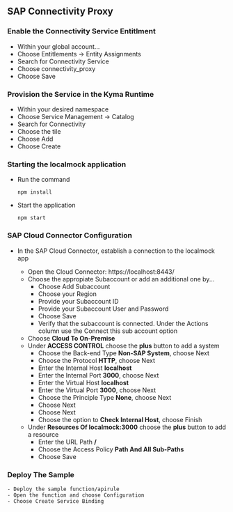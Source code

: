 ## SAP Connectivity Proxy

### Enable the Connectivity Service Entitlment

- Within your global account…
- Choose Entitlements -> Entity Assignments
- Search for Connectivity Service
- Choose connectivity_proxy
- Choose Save

### Provision the Service in the Kyma Runtime

- Within your desired namespace
- Choose Service Management -> Catalog
- Search for Connectivity
- Choose the tile
- Choose Add
- Choose Create

### Starting the localmock application

- Run the command
  ```
  npm install
  ```
- Start the application
  ```
  npm start
  ```

### SAP Cloud Connector Configuration

- In the SAP Cloud Connector, establish a connection to the localmock app

  - Open the Cloud Connector: https://localhost:8443/
  - Choose the appropiate Subaccount or add an additional one by...
    - Choose Add Subaccount
    - Choose your Region
    - Provide your Subaccount ID
    - Provide your Subaccount User and Password
    - Choose Save
    - Verify that the subaccount is connected. Under the Actions column use the Connect this sub account option
  - Choose **Cloud To On-Premise**
  - Under **ACCESS CONTROL** choose the **plus** button to add a system
    - Choose the Back-end Type **Non-SAP System**, choose Next
    - Choose the Protocol **HTTP**, choose Next
    - Enter the Internal Host **localhost**
    - Enter the Internal Port **3000**, choose Next
    - Enter the Virtual Host **localhost**
    - Enter the Virtual Port **3000**, choose Next
    - Choose the Principle Type **None**, choose Next
    - Choose Next
    - Choose Next
    - Choose the option to **Check Internal Host**, choose Finish
  - Under **Resources Of localmock:3000** choose the **plus** button to add a resource
    - Enter the URL Path **/**
    - Choose the Access Policy **Path And All Sub-Paths**
    - Choose Save

### Deploy The Sample

    - Deploy the sample function/apirule
    - Open the function and choose Configuration
    - Choose Create Service Binding

